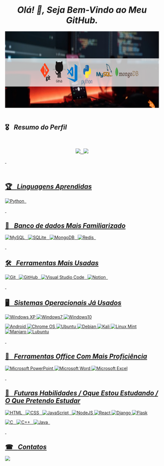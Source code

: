 

*<h1 align="center"> Olá! 👋, Seja Bem-Vindo ao Meu GitHub. </h1>*


 <img height="250em" width="1080em"  src="https://github.com/MayconCoutinho/MayconCoutinho/blob/main/Foto%20LinkedIn%20Banner%20(2).png"/>&ensp;
 
## 🎖&ensp; ***Resumo do Perfil***

&nbsp;

<div align="center">
  <a href="https://github.com/MayconCoutinho">
  <img height="140em" src="https://github-readme-stats.vercel.app/api?username=MayconCoutinho&show_icons=true&theme=radical&include_all_commits=true&count_private=true"/>&ensp;
  <img height="140em" src="https://github-readme-stats.vercel.app/api/top-langs/?username=MayconCoutinho&layout=compact&langs_count=7&theme=radical"/>
</div>
    
  &nbsp;
  
<div style="display: inline_block"><br>

## 🏆&ensp; ***Linguagens Aprendidas***
 
![Python](https://img.shields.io/badge/Python-14354C?style=for-the-badge&logo=python&logoColor=white)&ensp;
 
  &nbsp;

## 🎲&ensp; ***Banco de dados Mais Familiarizado***
 
 ![MySQL](https://img.shields.io/badge/MySQL-15406b?style=for-the-badge&logo=mysql&logoColor=white)&ensp;
 ![SQLite](https://img.shields.io/badge/SQLite-07405E?style=for-the-badge&logo=sqlite&logoColor=white)&ensp;
 ![MongoDB](https://img.shields.io/badge/MongoDB-4EA94B?style=for-the-badge&logo=mongodb&logoColor=white)&ensp;
 ![Redis](https://img.shields.io/badge/redis-%23DD0031.svg?style=for-the-badge&logo=redis&logoColor=white)&ensp;
  
  &nbsp;

 ## 🛠&ensp; ***Ferramentas Mais Usadas***
 
 ![Git](https://img.shields.io/badge/GIT-b54e00?style=for-the-badge&logo=git&logoColor=white)&ensp;
 ![GitHub](https://img.shields.io/badge/GitHub-100000?style=for-the-badge&logo=github&logoColor=white)&ensp;
 ![Visual Studio Code](https://img.shields.io/badge/Vs_Code-000000?style=for-the-badge&logo=visualstudiocode&logoColor=blue)&ensp;
 ![Notion](https://img.shields.io/badge/Notion-%23000000.svg?style=for-the-badge&logo=notion&logoColor=white)&ensp;
 
  &nbsp;
 
## 🖥&ensp; ***Sistemas Operacionais Já Usados*** 
 
 ![Windows XP](https://img.shields.io/badge/Windows%20xp-003399?style=for-the-badge&logo=windowsxp&logoColor=white)
 ![Windows7](https://img.shields.io/badge/Windows_7-0078D6?style=for-the-badge&logo=windows&logoColor=white)
 ![Windows10](https://img.shields.io/badge/Windows_10-0078D6?style=for-the-badge&logo=windows&logoColor=white)
 
 ![Android](https://img.shields.io/badge/Android-3DDC84?style=for-the-badge&logo=android&logoColor=white)
 ![Chrome OS](https://img.shields.io/badge/chrome%20os-3d89fc?style=for-the-badge&logo=google%20chrome&logoColor=white)
 ![Ubuntu](https://img.shields.io/badge/Ubuntu-E95420?style=for-the-badge&logo=ubuntu&logoColor=white)
 ![Debian](https://img.shields.io/badge/Debian-D70A53?style=for-the-badge&logo=debian&logoColor=white)
 ![Kali](https://img.shields.io/badge/Kali-268BEE?style=for-the-badge&logo=kalilinux&logoColor=white)
 ![Linux Mint](https://img.shields.io/badge/Linux%20Mint-87CF3E?style=for-the-badge&logo=Linux%20Mint&logoColor=white)
 ![Manjaro](https://img.shields.io/badge/Manjaro-35BF5C?style=for-the-badge&logo=Manjaro&logoColor=white)
 ![Lubuntu](https://img.shields.io/badge/-Lubuntu-%230065C2?style=for-the-badge&logo=lubuntu&logoColor=white)
 
  &nbsp;
 
## 🧰&ensp; ***Ferramentas Office Com Mais Proficiência*** 
 
 ![Microsoft PowerPoint](https://img.shields.io/badge/Microsoft_PowerPoint-B7472A?style=for-the-badge&logo=microsoft-powerpoint&logoColor=white)
 ![Microsoft Word](https://img.shields.io/badge/Microsoft_Word-2B579A?style=for-the-badge&logo=microsoft-word&logoColor=white)
 ![Microsoft Excel](https://img.shields.io/badge/Microsoft_Excel-217346?style=for-the-badge&logo=microsoft-excel&logoColor=white)
 
  &nbsp;
 
## 🎯&ensp; ***Futuras Habilidades / Oque Estou Estudando / O Que Pretendo Estudar***

 ![HTML](https://img.shields.io/badge/HTML5-E34F26?style=for-the-badge&logo=html5&logoColor=white)&ensp;
 ![CSS](https://img.shields.io/badge/CSS-1572B6?style=for-the-badge&logo=css3&logoColor=white)&ensp;
 ![JavaScript](https://img.shields.io/badge/JavaScript-323330?style=for-the-badge&logo=javascript&logoColor=F7DF1E)&ensp;
 ![NodeJS](https://img.shields.io/badge/node.js-6DA55F?style=for-the-badge&logo=node.js&logoColor=white)
 ![React](https://img.shields.io/badge/react-%2320232a.svg?style=for-the-badge&logo=react&logoColor=%2361DAFB)
 ![Django](https://img.shields.io/badge/django-%23092E20.svg?style=for-the-badge&logo=django&logoColor=white)
 ![Flask](https://img.shields.io/badge/flask-%23000.svg?style=for-the-badge&logo=flask&logoColor=white)
 
 ![C](https://img.shields.io/badge/C-2646fc?style=for-the-badge&logo=C&logoColor=ffffff)&ensp;
 ![C++](https://img.shields.io/badge/C++-00599C?style=for-the-badge&logo=C%2B%2B&logoColor=white)&ensp;
 ![Java](https://img.shields.io/badge/java-%23ED8B00.svg?style=for-the-badge&logo=java&logoColor=white)&ensp;
  
  &nbsp;
 
## ☎&ensp; ***Contatos***

<div> 

<a href="https://www.linkedin.com/in/maycon-coutinho/"><img src="https://img.shields.io/badge/LinkedIn-0077B5?style=for-the-badge&logo=linkedin&logoColor=white"></a>

&nbsp;
